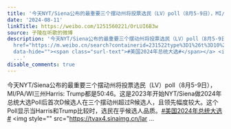 ```yaml
---
title: '今天NYT/Siena公布的最重要三个摆动州将投票选民（LV）poll（8月5-9日），MI/PA/WI三州Harris: Trump都是50:46。这是2023年开始NYT/Siena做2024年总统大选Poll后...'
date: '2024-08-11'
linkTitle: https://weibo.com/1251560221/OrLUI6B3w
source: 子陵在听歌的微博
description: '今天NYT/Siena公布的最重要三个摆动州将投票选民（LV）poll（8月5-9日），MI/PA/WI三州Harris: Trump都是50:46。这是2023年开始NYT/Siena做2024年总统大选Poll后首次D候选人在三个摆动州超过R候选人，且领先幅度较大。这个Poll显示当Harris和Trump比较时，选民在乎候选人品质。<a
  href="https://m.weibo.cn/search?containerid=231522type%3D1%26t%3D10%26q%3D%23%E7%BE%8E%E5%9B%BD2024%E5%B9%B4%E6%80%BB%E7%BB%9F%E5%A4%A7%E9%80%89%23&amp;extparam=%23%E7%BE%8E%E5%9B%BD2024%E5%B9%B4%E6%80%BB%E7%BB%9F%E5%A4%A7%E9%80%89%23"
  data-hide=""><span class="surl-text">#美国2024年总统大选#</span></a> <img style="" src="https://tvax4.sinaimg.cn/lar
  ...'
disable_comments: true
---
```

今天NYT/Siena公布的最重要三个摆动州将投票选民（LV）poll（8月5-9日），MI/PA/WI三州Harris: Trump都是50:46。这是2023年开始NYT/Siena做2024年总统大选Poll后首次D候选人在三个摆动州超过R候选人，且领先幅度较大。这个Poll显示当Harris和Trump比较时，选民在乎候选人品质。<a href="https://m.weibo.cn/search?containerid=231522type%3D1%26t%3D10%26q%3D%23%E7%BE%8E%E5%9B%BD2024%E5%B9%B4%E6%80%BB%E7%BB%9F%E5%A4%A7%E9%80%89%23&amp;extparam=%23%E7%BE%8E%E5%9B%BD2024%E5%B9%B4%E6%80%BB%E7%BB%9F%E5%A4%A7%E9%80%89%23" data-hide=""><span class="surl-text">#美国2024年总统大选#</span></a> <img style="" src="https://tvax4.sinaimg.cn/lar ...